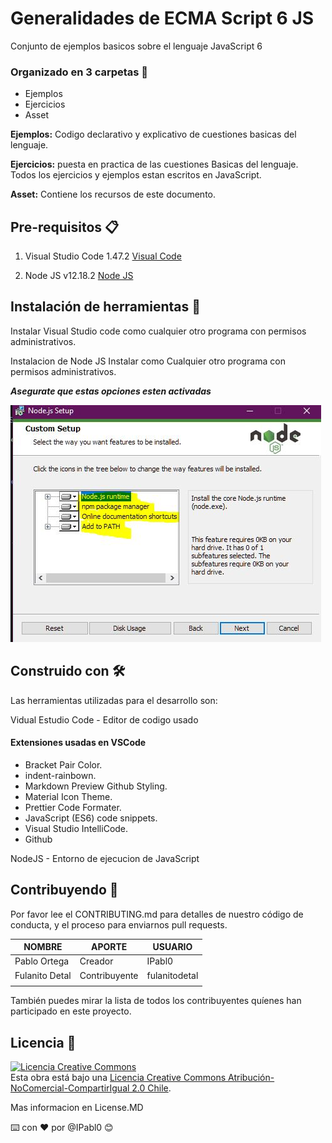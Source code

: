 # Generalidades de ECMA Script 6 JS

Conjunto de ejemplos basicos sobre el lenguaje JavaScript 6

### Organizado en 3 carpetas 🚀

- Ejemplos
- Ejercicios
- Asset

**Ejemplos:** Codigo declarativo y explicativo de cuestiones basicas del lenguaje.

**Ejercicios:** puesta en practica de las cuestiones Basicas del lenguaje.
Todos los ejercicios y ejemplos estan escritos en JavaScript.

**Asset:** Contiene los recursos de este documento.

## Pre-requisitos 📋

1. Visual Studio Code 1.47.2
   [Visual Code](https://code.visualstudio.com/Download)

2. Node JS v12.18.2
   [Node JS](https://nodejs.org/es/)

## Instalación de herramientas 🔧

Instalar Visual Studio code como cualquier otro programa con permisos administrativos.

Instalacion de Node JS
Instalar como Cualquier otro programa con permisos administrativos.

**_Asegurate que estas opciones esten activadas_**

![NodeJS_Instalacion](/asset/Inst_NodeJS.JPG)

## Construido con 🛠️

Las herramientas utilizadas para el desarrollo son:

Vidual Estudio Code - Editor de codigo usado

#### Extensiones usadas en VSCode

- Bracket Pair Color.
- indent-rainbown.
- Markdown Preview Github Styling.
- Material Icon Theme.
- Prettier Code Formater.
- JavaScript (ES6) code snippets.
- Visual Studio IntelliCode.
- Github

NodeJS - Entorno de ejecucion de JavaScript

## Contribuyendo 📖

Por favor lee el CONTRIBUTING.md para detalles de nuestro código de conducta, y el proceso para enviarnos pull requests.

| NOMBRE         | APORTE        | USUARIO       |
| -------------- | ------------- | ------------- |
| Pablo Ortega   | Creador       | IPabl0        |
| Fulanito Detal | Contribuyente | fulanitodetal |
|                |               |               |

También puedes mirar la lista de todos los contribuyentes quíenes han participado en este proyecto.

## Licencia 📄

<a rel="license" href="http://creativecommons.org/licenses/by-nc-sa/2.0/cl/"><img alt="Licencia Creative Commons" style="border-width:0" src="https://i.creativecommons.org/l/by-nc-sa/2.0/cl/88x31.png" /></a><br />Esta obra está bajo una <a rel="license" href="http://creativecommons.org/licenses/by-nc-sa/2.0/cl/">Licencia Creative Commons Atribución-NoComercial-CompartirIgual 2.0 Chile</a>.

Mas informacion en License.MD

⌨️ con ❤️ por @IPabl0 😊
